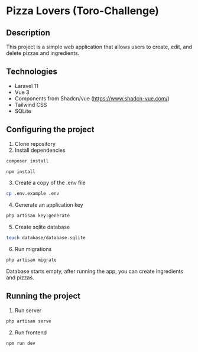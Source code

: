 # Pizza Lovers (Toro-Challenge)

## Description
This project is a simple web application that allows users to create, edit, and delete pizzas and ingredients.

## Technologies
- Laravel 11
- Vue 3
- Components from Shadcn/vue (https://www.shadcn-vue.com/)
- Tailwind CSS
- SQLite

## Configuring the project
1. Clone repository
2. Install dependencies 

```bash
composer install
```
```bash
npm install
```

3. Create a copy of the .env file

```bash
cp .env.example .env
``` 

4. Generate an application key

```bash
php artisan key:generate
```
5. Create sqlite database

```bash
touch database/database.sqlite
```

6. Run migrations
    
```bash
php artisan migrate
```

Database starts empty, after running the app, you can create ingredients and pizzas.

## Running the project

1. Run server

```bash
php artisan serve
```

2. Run frontend

```bash
npm run dev
```
